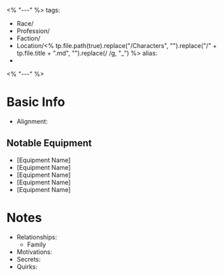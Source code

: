 <% "---" %>
tags:
- Race/
- Profession/
- Faction/
- Location/<% tp.file.path(true).replace("/Characters", "").replace("/" + tp.file.title + ".md", "").replace(/ /g, "_") %>
alias:
- 
<% "---" %>

# Basic Info
- Alignment: 

## Notable Equipment
- [Equipment Name]
- [Equipment Name]
- [Equipment Name]
- [Equipment Name]
- [Equipment Name]

# Notes
- Relationships: 
	- Family
- Motivations: 
- Secrets: 
- Quirks: 
